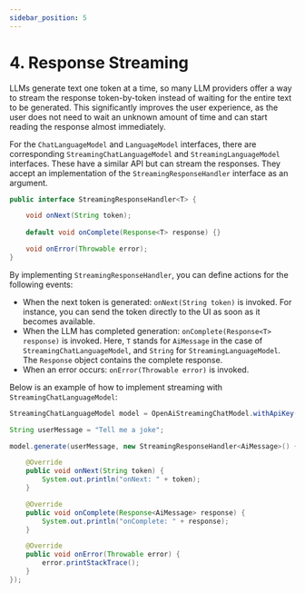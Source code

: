 ```yaml
---
sidebar_position: 5
---
```


# 4. Response Streaming

LLMs generate text one token at a time, so many LLM providers offer a way to stream the response
token-by-token instead of waiting for the entire text to be generated.
This significantly improves the user experience, as the user does not need to wait an unknown
amount of time and can start reading the response almost immediately.

For the `ChatLanguageModel` and `LanguageModel` interfaces, there are corresponding
`StreamingChatLanguageModel` and `StreamingLanguageModel` interfaces.
These have a similar API but can stream the responses.
They accept an implementation of the `StreamingResponseHandler` interface as an argument.

```java
public interface StreamingResponseHandler<T> {

    void onNext(String token);
 
    default void onComplete(Response<T> response) {}

    void onError(Throwable error);
}
```

By implementing `StreamingResponseHandler`, you can define actions for the following events:
- When the next token is generated: `onNext(String token)` is invoked.
For instance, you can send the token directly to the UI as soon as it becomes available.
- When the LLM has completed generation: `onComplete(Response<T> response)` is invoked.
Here, `T` stands for `AiMessage` in the case of `StreamingChatLanguageModel`,
and `String` for `StreamingLanguageModel`. The `Response` object contains the complete response.
- When an error occurs: `onError(Throwable error)` is invoked.

Below is an example of how to implement streaming with `StreamingChatLanguageModel`:
```java
StreamingChatLanguageModel model = OpenAiStreamingChatModel.withApiKey(System.getenv("OPENAI_API_KEY"));

String userMessage = "Tell me a joke";

model.generate(userMessage, new StreamingResponseHandler<AiMessage>() {

    @Override
    public void onNext(String token) {
        System.out.println("onNext: " + token);
    }

    @Override
    public void onComplete(Response<AiMessage> response) {
        System.out.println("onComplete: " + response);
    }

    @Override
    public void onError(Throwable error) {
        error.printStackTrace();
    }
});
```